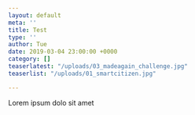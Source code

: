 ```yaml
---
layout: default
meta: ''
title: Test
type: ''
author: Tue
date: 2019-03-04 23:00:00 +0000
category: []
teaserlatest: "/uploads/03_madeagain_challenge.jpg"
teaserlist: "/uploads/01_smartcitizen.jpg"

---
```

Lorem ipsum dolo sit amet